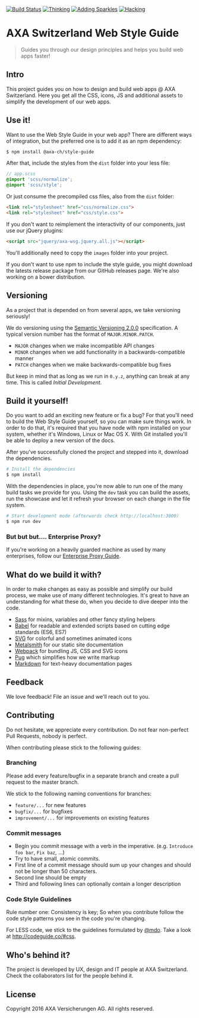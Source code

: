 [![Build Status](https://travis-ci.org/axa-ch/style-guide.svg?branch=develop)](https://travis-ci.org/axa-ch/style-guide)
[![Thinking](https://badge.waffle.io/axa-ch/style-guide.svg?label=thinking&title=Thinking)](http://waffle.io/axa-ch/style-guide)
[![Adding Sparkles](https://badge.waffle.io/axa-ch/style-guide.svg?label=adding%20sparkles&title=Adding%20Sparkles)](http://waffle.io/axa-ch/style-guide)
[![Hacking](https://badge.waffle.io/axa-ch/style-guide.svg?label=hacking&title=Hacking)](http://waffle.io/axa-ch/style-guide)

# AXA Switzerland Web Style Guide

> Guides you through our design principles and helps you build web apps faster!

## Intro

This project guides you on how to design and build web apps @ AXA Switzerland.
Here you get all the CSS, icons, JS and additional assets to simplify the development of our web apps.

## Use it!

Want to use the Web Style Guide in your web app? There are different ways of integration,
but the preferred one is to add it as an npm dependency:

```sh
$ npm install @axa-ch/style-guide
```

After that, include the styles from the `dist` folder into your less file:

```scss
// app.scss
@import 'scss/normalize';
@import 'scss/style';
```

Or just consume the precompiled css files, also from the `dist` folder:

```html
<link rel="stylesheet" href="css/normalize.css">
<link rel="stylesheet" href="css/style.css">
```

If you don't want to reimplement the interactivity of our components,
just use our jQuery plugins:

```html
<script src="jquery/axa-wsg.jquery.all.js"></script>
```

You'll additionally need to copy the `images` folder into your project.

If you don't want to use npm to include the style guide, you might download the
latests release package from our GitHub releases page. We're also working
on a bower distribution.

## Versioning

As a project that is depended on from several apps, we take versioning seriously!

We do versioning using the
[Semantic Versioning 2.0.0](http://semver.org/spec/v2.0.0.html) specification.
A typical version number has the format of `MAJOR.MINOR.PATCH`.

* `MAJOR` changes when we make incompatible API changes
* `MINOR` changes when we add functionality in a backwards-compatible manner
* `PATCH` changes when we make backwards-compatible bug fixes

But keep in mind that as long as we run in `0.y.z`,
anything can break at any time. This is called *Initial Development*.

## Build it yourself!

Do you want to add an exciting new feature or fix a bug? For that you'll need
to build the Web Style Guide yourself, so you can make sure things work.
In order to do that, it's required that you have
node with npm installed on your system, whether
it's Windows, Linux or Mac OS X. With Git installed you'll be able to deploy
a new version of the docs.

After you've successfully cloned the project and stepped into it, download
the dependencies.

```sh
# Install the dependencies
$ npm install
```

With the dependencies in place, you're now able to run one of the many
build tasks we provide for you. Using the `dev` task you can build the
assets, run the showcase and let it refresh your browser on each change
in the file system.

```sh
# Start development mode (afterwards check http://localhost:3000)
$ npm run dev
```

### But but but.... Enterprise Proxy?

If you're working on a heavily guarded machine as used by many enterprises, follow our [Enterprise Proxy Guide](https://github.com/axa-ch/style-guide/wiki/Sitting-behind-a-corporate-proxy%3F).

## What do we build it with?

In order to make changes as easy as possible and simplify our build process,
we make use of many different technologies. It's great to have an understanding
for what these do, when you decide to dive deeper into the code.

* [Sass](http://sass-lang.com/) for mixins, variables and other fancy styling helpers
* [Babel](https://babeljs.io) for readable and extended scripts based on cutting edge standards (ES6, ES7)
* [SVG](http://www.w3.org/TR/SVG2/) for colorful and sometimes animated icons
* [Metalsmith](http://metalsmith.io) for our static site documentation
* [Webpack](http://webpack.github.io) for bundling JS, CSS and SVG icons
* [Pug](http://pugjs.org) which simplifies how we write markup
* [Markdown](http://daringfireball.net/projects/markdown/) for text-heavy documentation pages

## Feedback

We love feedback! File an issue and we'll reach out to you.

## Contributing

Do not hesitate, we appreciate every contribution. Do not fear non-perfect Pull Requests, nobody is perfect.

When contributing please stick to the following guides:

### Branching

Please add every feature/bugfix in a separate branch and create a pull request to the master branch.

We stick to the following naming conventions for branches:

- `feature/...` for new features
- `bugfix/...` for bugfixes
- `improvement/...` for improvements on existing features

### Commit messages

- Begin you commit message with a verb in the imperative. (e.g. `Introduce foo bar`, `Fix baz`, ...)
- Try to have small, atomic commits.
- First line of a commit message should sum up your changes and should not be longer than 50 characters.
- Second line should be empty
- Third and following lines can optionally contain a longer description

### Code Style Guidelines

Rule number one: Consistency is key; So when you contribute follow the code style
patterns you see in the code you're changing.

For LESS code, we stick to the guidelines formulated by [@mdo](https://twitter.com/mdo).
Take a look at http://codeguide.co/#css.

## Who's behind it?

The project is developed by UX, design and IT people at AXA Switzerland.
Check the collaborators list for the people behind it.

## License

Copyright 2016 AXA Versicherungen AG. All rights reserved.

<!--- Copyright AXA Versicherungen AG 2016 -->
